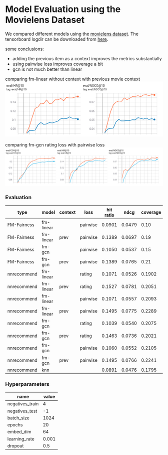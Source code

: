 
# Model Evaluation using the Movielens Dataset

We compared different models using the [movielens dataset](https://www.kaggle.com/prajitdatta/movielens-100k-dataset/). The tensorboard logdir can be downloaded from [here](./tensorboard.zip).

some conclusions:
* adding the previous item as a context improves the metrics substantially
* using pairwise loss improves coverage a bit
* gcn is not much better than linear

comparing fm-linear without context with previous movie context
![comparing fm-linear without context with previous movie context](./linear_prev.png)

comparing fm-gcn rating loss with pairwise loss
![comparing fm-gcn rating loss with pairwise loss](./gcn_pairwise.png)

### Evaluation

| type | model | context | loss | hit ratio | ndcg | coverage |
| --- | -- | --- | --- | --- | --- | --- |
| FM-Fairness | fm-linear |  | pairwise | 0.0901 | 0.0479 | 0.10
| FM-Fairness | fm-linear | prev | pairwise | 0.1389 | 0.0697 | 0.19 |
| FM-Fairness | fm-gcn |  | pairwise | 0.1050 | 0.0537 |  0.15 
| FM-Fairness | fm-gcn | prev | pairwise | 0.1389 | 0.0765 | 0.21 | 
| nnrecommend | fm-linear |  | rating | 0.1071 | 0.0526 | 0.1902 | 
| nnrecommend | fm-linear | prev | rating | 0.1527 | 0.0781 | 0.2051
| nnrecommend | fm-linear |  | pairwise | 0.1071 | 0.0557 | 0.2093
| nnrecommend | fm-linear | prev | pairwise | 0.1495 | 0.0775 | 0.2289
| nnrecommend | fm-gcn |  | rating | 0.1039 | 0.0540 | 0.2075
| nnrecommend | fm-gcn | prev | rating | 0.1463 | 0.0736 | 0.2021
| nnrecommend | fm-gcn |  | pairwise | 0.1060 | 0.0552 | 0.2105
| nnrecommend | fm-gcn | prev | pairwise | 0.1495 | 0.0766 | 0.2241
| nnrecommend | knn |  |  | 0.0891 | 0.0476 | 0.1795

### Hyperparameters

| name | value |
| --- | --- |
| negatives_train | 4 |
| negatives_test | -1 |
| batch_size | 1024 |
| epochs | 20 |
| embed_dim | 64 |
| learning_rate | 0.001 |
| dropout | 0.5 |
